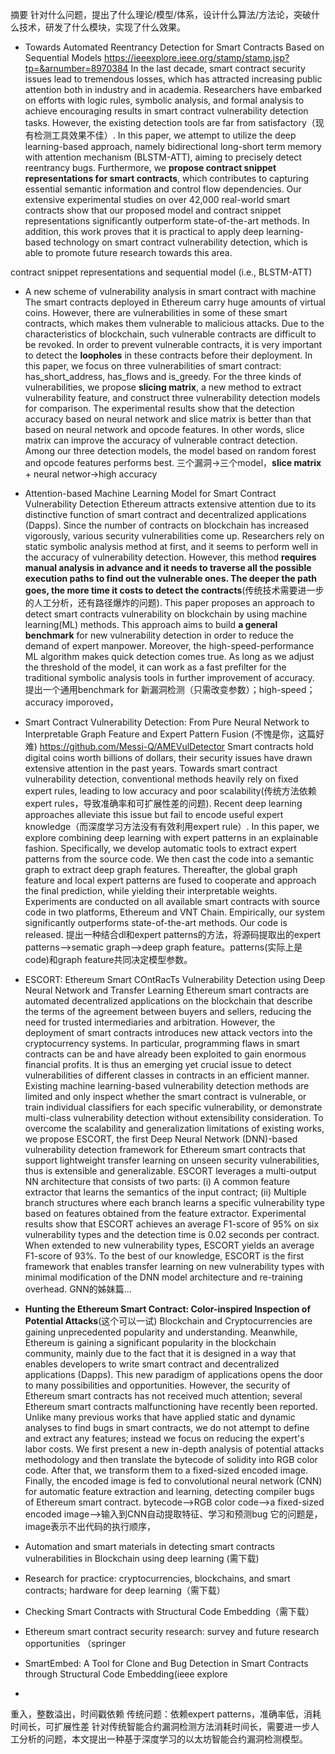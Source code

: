 摘要
针对什么问题，提出了什么理论/模型/体系，设计什么算法/方法论，突破什么技术，研发了什么模块，实现了什么效果。

- Towards Automated Reentrancy Detection for Smart Contracts Based on Sequential Models
https://ieeexplore.ieee.org/stamp/stamp.jsp?tp=&arnumber=8970384
In the last decade, smart contract security issues lead to tremendous losses, which has attracted increasing public attention both in industry and in academia. Researchers have embarked on efforts with logic rules, symbolic analysis, and formal analysis to achieve encouraging results in smart contract vulnerability detection tasks. However, the existing detection tools are far from satisfactory（现有检测工具效果不佳）. In this paper, we attempt to utilize the deep learning-based approach, namely bidirectional long-short term memory with attention mechanism (BLSTM-ATT), aiming to precisely detect reentrancy bugs. Furthermore, we **propose contract snippet representations for smart contracts**, which contributes to capturing essential semantic information and control flow dependencies. Our extensive experimental studies on over 42,000 real-world smart contracts show that our proposed model and contract snippet representations significantly outperform state-of-the-art methods. In addition, this work proves that it is practical to apply deep learning-based technology on smart contract vulnerability detection, which is able to promote future research towards this area.

contract snippet representations and sequential model (i.e., BLSTM-ATT)

- A new scheme of vulnerability analysis in smart contract with machine 
The smart contracts deployed in Ethereum carry huge amounts of virtual coins. However, there are vulnerabilities in some of these smart contracts, which makes them vulnerable to malicious attacks. Due to the characteristics of blockchain, such vulnerable contracts are difficult to be revoked. In order to prevent vulnerable contracts, it is very important to detect the **loopholes** in these contracts before their deployment. In this paper, we focus on three vulnerabilities of smart contract: has_short_address, has_flows and is_greedy. For the three kinds of vulnerabilities, we propose **slicing matrix**, a new method to extract vulnerability feature, and construct three vulnerability detection models for comparison. The experimental results show that the detection accuracy based on neural network and slice matrix is better than that based on neural network and opcode features. In other words, slice matrix can improve the accuracy of vulnerable contract detection. Among our three detection models, the model based on random forest and opcode features performs best.
三个漏洞->三个model，**slice matrix** + neural networ->high accuracy

- Attention-based Machine Learning Model for Smart Contract Vulnerability Detection
Ethereum attracts extensive attention due to its distinctive function of smart contract and decentralized applications (Dapps). Since the number of contracts on blockchain has increased vigorously, various security vulnerabilities come up. Researchers rely on static symbolic analysis method at first, and it seems to perform well in the accuracy of vulnerability detection. However, this method **requires manual analysis in advance and it needs to traverse all the possible execution paths to find out the vulnerable ones. The deeper the path goes, the more time it costs to detect the contracts**(传统技术需要进一步的人工分析，还有路径爆炸的问题). This paper proposes an approach to detect smart contracts vulnerability on blockchain by using machine learning(ML) methods. This approach aims to build **a general benchmark** for new vulnerability detection in order to reduce the demand of expert manpower. Moreover, the high-speed-performance ML algorithm makes quick detection comes true. As long as we adjust the threshold of the model, it can work as a fast prefilter for the traditional symbolic analysis tools in further improvement of accuracy.
提出一个通用benchmark for 新漏洞检测（只需改变参数）；high-speed；accuracy imporoved，

- Smart Contract Vulnerability Detection: From Pure Neural Network to Interpretable Graph Feature and Expert Pattern Fusion (不愧是你，这篇好难)
https://github.com/Messi-Q/AMEVulDetector
Smart contracts hold digital coins worth billions of dollars, their security issues have drawn extensive attention in the past years. Towards smart contract vulnerability detection, conventional methods heavily rely on fixed expert rules, leading to low accuracy and poor scalability(传统方法依赖expert rules，导致准确率和可扩展性差的问题). Recent deep learning approaches alleviate this issue but fail to encode useful expert knowledge（而深度学习方法没有有效利用expert rule）. In this paper, we explore combining deep learning with expert patterns in an explainable fashion. Specifically, we develop automatic tools to extract expert patterns from the source code. We then cast the code into a semantic graph to extract deep graph features. Thereafter, the global graph feature and local expert patterns are fused to cooperate and approach the final prediction, while yielding their interpretable weights. Experiments are conducted on all available smart contracts with source code in two platforms, Ethereum and VNT Chain. Empirically, our system significantly outperforms state-of-the-art methods. Our code is released.
提出一种结合dl和expert patterns的方法，将源码提取出的expert patterns——>sematic graph——>deep graph feature。patterns(实际上是code)和graph feature共同决定模型参数。

- ESCORT: Ethereum Smart COntRacTs Vulnerability Detection using Deep Neural Network and Transfer Learning
Ethereum smart contracts are automated decentralized applications on the blockchain that describe the terms of the agreement between buyers and sellers, reducing the need for trusted intermediaries and arbitration. However, the deployment of smart contracts introduces new attack vectors into the cryptocurrency systems. In particular, programming flaws in smart contracts can be and have already been exploited to gain enormous financial profits. It is thus an emerging yet crucial issue to detect vulnerabilities of different classes in contracts in an efficient manner. Existing machine learning-based vulnerability detection methods are limited and only inspect whether the smart contract is vulnerable, or train individual classifiers for each specific vulnerability, or demonstrate multi-class vulnerability detection without extensibility consideration. To overcome the scalability and generalization limitations of existing works, we propose ESCORT, the first Deep Neural Network (DNN)-based vulnerability detection framework for Ethereum smart contracts that support lightweight transfer learning on unseen security vulnerabilities, thus is extensible and generalizable. ESCORT leverages a multi-output NN architecture that consists of two parts: (i) A common feature extractor that learns the semantics of the input contract; (ii) Multiple branch structures where each branch learns a specific vulnerability type based on features obtained from the feature extractor. Experimental results show that ESCORT achieves an average F1-score of 95% on six vulnerability types and the detection time is 0.02 seconds per contract. When extended to new vulnerability types, ESCORT yields an average F1-score of 93%. To the best of our knowledge, ESCORT is the first framework that enables transfer learning on new vulnerability types with minimal modification of the DNN model architecture and re-training overhead.
GNN的姊妹篇...

- **Hunting the Ethereum Smart Contract: Color-inspired Inspection of Potential Attacks**(这个可以一试)
Blockchain and Cryptocurrencies are gaining unprecedented popularity and understanding. Meanwhile, Ethereum is gaining a significant popularity in the blockchain community, mainly due to the fact that it is designed in a way that enables developers to write smart contract and decentralized applications (Dapps). This new paradigm of applications opens the door to many possibilities and opportunities. However, the security of Ethereum smart contracts has not received much attention; several Ethereum smart contracts malfunctioning have recently been reported. Unlike many previous works that have applied static and dynamic analyses to find bugs in smart contracts, we do not attempt to define and extract any features; instead we focus on reducing the expert's labor costs. We first present a new in-depth analysis of potential attacks methodology and then translate the bytecode of solidity into RGB color code. After that, we transform them to a fixed-sized encoded image. Finally, the encoded image is fed to convolutional neural network (CNN) for automatic feature extraction and learning, detecting compiler bugs of Ethereum smart contract.
bytecode——>RGB color code——>a fixed-sized encoded image——>输入到CNN自动提取特征、学习和预测bug
它的问题是，image表示不出代码的执行顺序，


- Automation and smart materials in detecting smart contracts vulnerabilities in Blockchain using deep learning (需下载)
- Research for practice: cryptocurrencies, blockchains, and smart contracts; hardware for deep learning（需下载）
- Checking Smart Contracts with Structural Code Embedding（需下载）
- Ethereum smart contract security research: survey and future research opportunities （springer
- SmartEmbed: A Tool for Clone and Bug Detection in Smart Contracts through Structural Code Embedding(ieee explore
- 



重入，整数溢出，时间戳依赖
传统问题：依赖expert patterns，准确率低，消耗时间长，可扩展性差
针对传统智能合约漏洞检测方法消耗时间长，需要进一步人工分析的问题，本文提出一种基于深度学习的以太坊智能合约漏洞检测模型。
